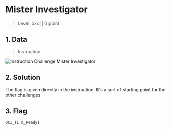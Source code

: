 # Mister Investigator

> Level: xxx || 0 point


## 1. Data

> Instruction

![Instruction Challenge Mister Investigator](challenge_MisterInvestigator.png)


## 2. Solution

The flag is given directly in the instruction. It's a sort of starting point for the other challenges


## 3. Flag

```text
OCI_{I'm_Ready}
```